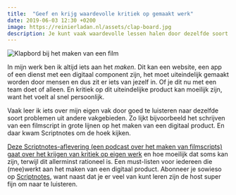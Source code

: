 ```yaml
---
title:  "Geef en krijg waardevolle kritiek op gemaakt werk"
date: 2019-06-03 12:30 +0200
image: https://reinierladan.nl/assets/clap-board.jpg
description: Je kunt vaak waardevolle lessen halen door dezelfde soort problemen op te zoeken in andere vakgebieden.
---
```


![Klapbord bij het maken van een film](https://reinierladan.nl/assets/clap-board.jpg)

In mijn werk ben ik altijd iets aan het _maken_. Dit kan een website, een app of een dienst met een digitaal component zijn, het moet uiteindelijk gemaakt worden door mensen en dus zit er iets van jezelf in. Of je dit nu met een team doet of alleen. En kritiek op dit uiteindelijke product kan moeilijk zijn, want het voelt al snel persoonlijk.

Vaak leer ik iets over mijn eigen vak door goed te luisteren naar dezelfde soort problemen uit andere vakgebieden. Zo lijkt bijvoorbeeld het schrijven van een filmscript in grote lijnen op het maken van een digitaal product. En daar kwam Scriptnotes om de hoek kijken.

[Deze Scriptnotes-aflevering (een podcast over het maken van filmscripts) gaat over het krijgen van kritiek op eigen werk](https://johnaugust.com/2019/notes-on-notes) en hoe moeilijk dat soms kan zijn, terwijl dit allerminst rationeel is. Een must-listen voor iedereen die (mee)werkt aan het maken van een digitaal product. Abonneer je sowieso op [Scriptnotes](https://johnaugust.com/podcast), want naast dat je er veel van kunt leren zijn de host super fijn om naar te luisteren.